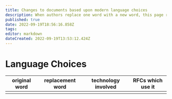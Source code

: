 ```yaml
---
title: Changes to documents based upon modern language choices
description: When authors replace one word with a new word, this page records the choices that were made, why, and in which technology choice.
published: true
date: 2022-09-19T18:56:16.858Z
tags: 
editor: markdown
dateCreated: 2022-09-19T13:53:12.424Z
---
```


# Language Choices

| original word | replacement word | technology involved | RFCs which use it |
|---------------|------------------|---------------------|-------------------|
|               |                  |                     |                   |